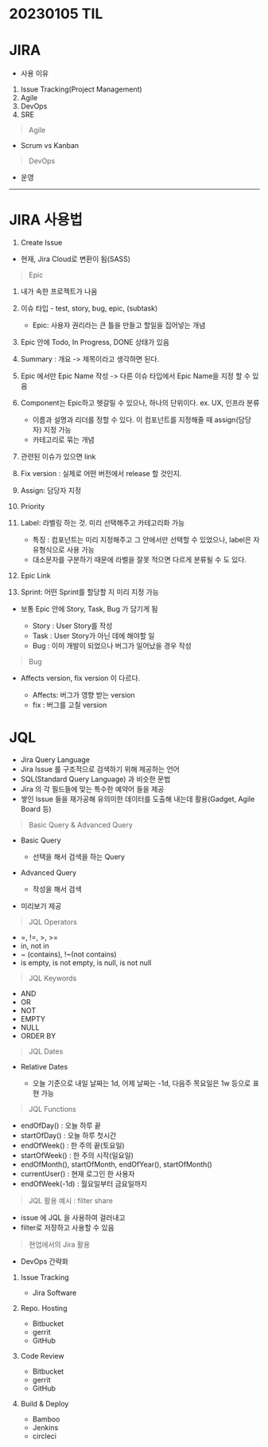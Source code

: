 # 20230105 TIL

# JIRA

- 사용 이유

1. Issue Tracking(Project Management)
2. Agile
3. DevOps
4. SRE

> Agile

- Scrum vs Kanban

> DevOps

- 운영


--- 

# JIRA 사용법

1. Create Issue

- 현재, Jira Cloud로 변환이 됨(SASS)

> Epic

1. 내가 속한 프로젝트가 나옴
2. 이슈 타입 - test, story, bug, epic, (subtask)

   - Epic: 사용자 권리라는 큰 틀을 만들고 할일을 집어넣는 개념

3. Epic 안에 Todo, In Progress, DONE 상태가 있음
4. Summary : 개요 -> 제목이라고 생각하면 된다.
5. Epic 에서만 Epic Name 작성 -> 다른 이슈 타입에서 Epic Name을 지정 할 수 있음
6. Component는 Epic하고 헷갈릴 수 있으나, 하나의 단위이다. ex. UX, 인프라 분류

   - 이름과 설명과 리더를 정할 수 있다. 이 컴포넌트를 지정해줄 때 assign(담당자) 지정 가능
   - 카테고리로 묶는 개념

7. 관련된 이슈가 있으면 link
8. Fix version : 실제로 어떤 버전에서 release 할 것인지.
9. Assign: 담당자 지정
10. Priority
11. Label: 라벨링 하는 것. 미리 선택해주고 카테고리화 가능

    - 특징 : 컴포넌트는 미리 지정해주고 그 안에서만 선택할 수 있었으나, label은 자유형식으로 사용 가능
    - 대소문자를 구분하기 때문에 라벨을 잘못 적으면 다르게 분류될 수 도 있다.

12. Epic Link
13. Sprint: 어떤 Sprint를 할당할 지 미리 지정 가능

- 보통 Epic 안에 Story, Task, Bug 가 담기게 됨

  - Story : User Story를 작성
  - Task : User Story가 아닌 데에 해야할 일
  - Bug : 이미 개발이 되었으나 버그가 일어났을 경우 작성

> Bug

- Affects version, fix version 이 다르다.

  - Affects: 버그가 영향 받는 version
  - fix : 버그를 고칠 version

# JQL

- Jira Query Language
- Jira Issue 를 구조적으로 검색하기 위해 제공하는 언어
- SQL(Standard Query Language) 과 비슷한 문법
- Jira 의 각 필드들에 맞는 특수한 예약어 들을 제공
- 쌓인 Issue 들을 재가공해 유의미한 데이터를 도출해 내는데 활용(Gadget, Agile Board 등)

> Basic Query & Advanced Query

- Basic Query

  - 선택을 해서 검색을 하는 Query

- Advanced Query

  - 작성을 해서 검색

- 미리보기 제공

> JQL Operators

- =, !=, >, >=
- in, not in
- ~ (contains), !~(not contains)
- is empty, is not empty, is null, is not null

> JQL Keywords

- AND
- OR
- NOT
- EMPTY
- NULL
- ORDER BY

> JQL Dates

- Relative Dates

  - 오늘 기준으로 내일 날짜는 1d, 어제 날짜는 -1d, 다음주 목요일은 1w 등으로 표현 가능

> JQL Functions

- endOfDay() : 오늘 하루 끝
- startOfDay() : 오늘 하루 첫시간
- endOfWeek() : 한 주의 끝(토요일)
- startOfWeek() : 한 주의 시작(일요일)
- endOfMonth(), startOfMonth, endOfYear(), startOfMonth()
- currentUser() : 현재 로그인 한 사용자
- endOfWeek(-1d) : 월요일부터 금요일까지

> JQL 활용 예시 : filter share

- issue 에 JQL 을 사용하여 걸러내고
- filter로 저장하고 사용할 수 있음

> 현업에서의 Jira 활용

- DevOps 간략화

1. Issue Tracking

   - Jira Software

2. Repo. Hosting

   - Bitbucket
   - gerrit
   - GitHub

3. Code Review

   - Bitbucket
   - gerrit
   - GitHub

4. Build & Deploy

   - Bamboo
   - Jenkins
   - circleci